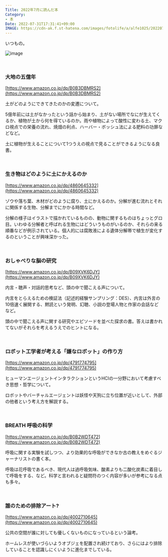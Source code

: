 ```yaml
---
Title: 2022年7月に読んだ本
Category:
- 本
Date: 2022-07-31T17:31:41+09:00
IMAGE: https://cdn-ak.f.st-hatena.com/images/fotolife/a/alfe1025/20220716/20220716100657.jpg
---
```


いつもの。

![image](https://cdn-ak.f.st-hatena.com/images/fotolife/a/alfe1025/20220716/20220716100657.jpg)

 

### 大地の五億年

[https://www.amazon.co.jp/dp/B0B3DBMRS2](https://www.amazon.co.jp/dp/B0B3DBMRS2)

土がどのようにできてきたのかの変遷について。

5億年前には土がなかったという話から始まり、土がない場所でなにが生えてくるか、植物が土から何を得ているのか。雨や植物によって酸性に変わる土、マクロ視点での栄養の流れ、焼畑の利点、ハーバー・ボッシュ法による肥料の功罪などなど。

土に植物が生えることについて1つうえの視点で見ることができるようになる良書。

 

### 生き物はどのように土にかえるのか

[https://www.amazon.co.jp/dp/4860645332](https://www.amazon.co.jp/dp/4860645332)

ゾウや落ち葉、木材がどのように腐り、土にかえるのか。分解が進む流れとそれに関係する生物、分解までにかかる時間など。

分解の様子はイラストで描かれているものの、動物に関するものはちょっとグロ目。いわゆる分解者と呼ばれる生物にはどういうものがいるのか、それらの来る順番などが例示されている。個人的には腐敗液による遺体分解帯で植生が変化するのということが興味深かった。

 

### おしゃべりな脳の研究

[https://www.amazon.co.jp/dp/B09XVK6DJY](https://www.amazon.co.jp/dp/B09XVK6DJY)

内言・聴声・対話的思考など、頭の中で聞こえる声について。

内言をとらえるための検証法（記述的経験サンプリング：DES）、内言は外言の10倍速く展開する、黙読という発明、幻聴、小説の登場人物と作家の会話などなど。

頭の中で聞こえる声に関する研究やエピソードを並べた探求の書。答えは書かれてないがそれらを考えるうえでのヒントになる。

 

### ロボット工学者が考える「嫌なロボット」の作り方

[https://www.amazon.co.jp/dp/4791774795](https://www.amazon.co.jp/dp/4791774795)

ヒューマンエージェントインタラクションというHCIの一分野において考慮すべき思想・哲学について。

ロボットやバーチャルエージェントは妖怪や天狗に立ち位置が近いとして、外部の他者という考え方を解説する。

 

### BREATH 呼吸の科学

[https://www.amazon.co.jp/dp/B0B2WDT472](https://www.amazon.co.jp/dp/B0B2WDT472)

呼吸に関する実験を試しつつ、より効果的な呼吸ができなか古の教えをめぐるジャーナリストの書く本。

呼吸は花呼吸であるべき、現代人は過呼吸気味、酸素よりも二酸化炭素に着目して呼吸をする、など。科学と言われると疑問符のつく内容が多いが参考になる点も多々。

 

### 誰のための排除アート?

[https://www.amazon.co.jp/dp/4002710645](https://www.amazon.co.jp/dp/4002710645)

公共の空間が誰に対しても優しくないものになっているという論考。

ホームレスが使いづらいようオブジェを配置され続けており、さらにはより排除していることを認識しにくいように進化までしている。

 

 
